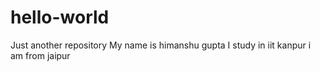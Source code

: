 # hello-world
Just another repository
My name is himanshu gupta 
I study in iit kanpur
i am from jaipur 
